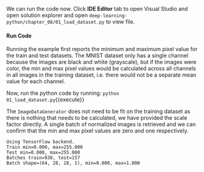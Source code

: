We can run the code now. Click **IDE Editor** tab to open Visual Studio and open solution explorer and open `deep-learning-python/chapter_08/01_load_dataset.py` to view file.

#### Run Code
Running the example first reports the minimum and maximum pixel value for the train
and test datasets. The MNIST dataset only has a single channel because the images are black
and white (grayscale), but if the images were color, the min and max pixel values would be
calculated across all channels in all images in the training dataset, i.e. there would not be a
separate mean value for each channel.

Now, run the python code by running: `python 01_load_dataset.py`{{execute}}


The `ImageDataGenerator` does not need to be fit on the training dataset as there is nothing
that needs to be calculated, we have provided the scale factor directly. A single batch of
normalized images is retrieved and we can confirm that the min and max pixel values are zero
and one respectively.

```
Using TensorFlow backend.
Train min=0.000, max=255.000
Test min=0.000, max=255.000
Batches train=938, test=157
Batch shape=(64, 28, 28, 1), min=0.000, max=1.000
```
